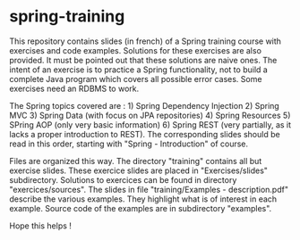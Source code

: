 # spring-training
This repository contains slides (in french) of a Spring training course with exercises and code examples.
Solutions for these exercises are also provided.
It must be pointed out that these solutions are naive ones. The intent of an exercise is to practice a Spring functionality, not to build a complete Java program which covers all possible error cases.
Some exercises need an RDBMS to work.

The Spring topics covered are :
    1) Spring Dependency Injection
    2) Spring MVC
    3) Spring Data (with focus on JPA repositories)
    4) Spring Resources
    5) SPring AOP (only very basic information)
    6) Spring REST (very partially, as it lacks a proper introduction to REST).
The corresponding slides should be read in this order, starting with "Spring - Introduction" of course.

Files are organized this way.
The directory "training" contains all but exercise slides. These exercice slides are placed in "Exercises/slides" subdirectory.
Solutions to exercices can be found in directory "exercices/sources".
The slides in file "training/Examples - description.pdf" describe the various examples. They highlight what is of interest in each example. Source code of the examples are in subdirectory "examples".

Hope this helps !
